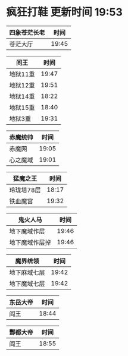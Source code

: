 # 疯狂打鞋 更新时间 19:53

| 四象苍茫长老   | 时间    |
|--------|-------|
| 苍茫大厅 | 19:45 |

| 间王   | 时间    |
|--------|-------|
| 地狱11重 | 19:47 |
| 地狱12重 | 19:51 |
| 地狱14重 | 18:22 |
| 地狱15重 | 18:40 |
| 地狱3重 | 19:31 |

| 赤魔统帅   | 时间    |
|--------|-------|
| 赤魔网 | 19:05 |
| 心之魔域 | 19:01 |

| 猛魔之王   | 时间    |
|--------|-------|
| 玲珑塔78层 | 18:17 |
| 铁血魔宫 | 19:32 |

| 鬼火人马   | 时间    |
|--------|-------|
| 地下魔域作层 | 19:46 |
| 地下魔域作层掉 | 19:46 |

| 魔界统领   | 时间    |
|--------|-------|
| 地下麻域七层 | 19:42 |
| 地下魔域七层 | 19:42 |

| 东岳大帝   | 时间    |
|--------|-------|
| 阎王 | 18:44 |

| 酆都大帝   | 时间    |
|--------|-------|
| 阎王 | 18:55 |
